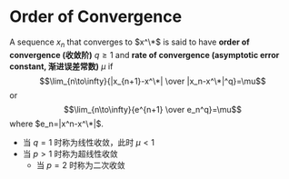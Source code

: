# Order of Convergence
A sequence $x_n$ that converges to $x^\*$ is said to have **order of convergence (收敛阶)** $q\ge 1$ and **rate of convergence (asymptotic error constant, 渐进误差常数)** $\mu$ if
$$\lim_{n\to\infty}{|x_{n+1}-x^\*| \over |x_n-x^\*|^q}=\mu$$
or
$$\lim_{n\to\infty}{e^{n+1} \over e_n^q}=\mu$$
where $e_n=|x^n-x^\*|$.

- 当 $q=1$ 时称为线性收敛，此时 $\mu<1$
- 当 $p>1$ 时称为超线性收敛
  - 当 $p=2$ 时称为二次收敛